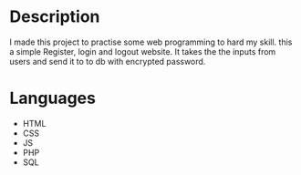 # Description
I made this project to practise some web programming to hard my skill.
this a simple Register, login and logout website.
It takes the the inputs from users and send it to to db with encrypted password.

# Languages
- HTML
- CSS
- JS
- PHP
- SQL
